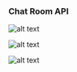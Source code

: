 ### Chat Room API

![alt text](https://i.imgur.com/78vTJ23.jpg)

![alt text](https://i.imgur.com/Yc1ooAg.jpg)

![alt text](https://i.imgur.com/hLagr9B.jpg)
